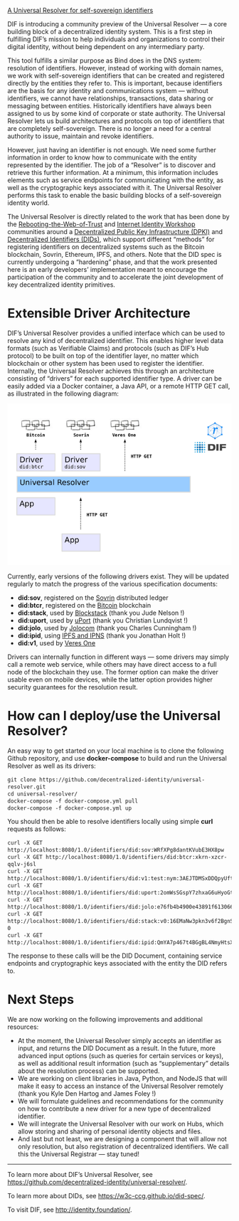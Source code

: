 [A Universal Resolver for self-sovereign identifiers](https://medium.com/decentralized-identity/a-universal-resolver-for-self-sovereign-identifiers-48e6b4a5cc3c)

DIF is introducing a community preview of the Universal Resolver — a core building block of a decentralized identity system. This is a first step in fulfilling DIF’s mission to help individuals and organizations to control their digital identity, without being dependent on any intermediary party.

This tool fulfills a similar purpose as Bind does in the DNS system: resolution of identifiers. However, instead of working with domain names, we work with self-sovereign identifiers that can be created and registered directly by the entities they refer to. This is important, because identifiers are the basis for any identity and communications system — without identifiers, we cannot have relationships, transactions, data sharing or messaging between entities. Historically identifiers have always been assigned to us by some kind of corporate or state authority. The Universal Resolver lets us build architectures and protocols on top of identifiers that are completely self-sovereign. There is no longer a need for a central authority to issue, maintain and revoke identifiers.

However, just having an identifier is not enough. We need some further information in order to know how to communicate with the entity represented by the identifier. The job of a “Resolver” is to discover and retrieve this further information. At a minimum, this information includes elements such as service endpoints for communicating with the entity, as well as the cryptographic keys associated with it. The Universal Resolver performs this task to enable the basic building blocks of a self-sovereign identity world.

The Universal Resolver is directly related to the work that has been done by the [Rebooting-the-Web-of-Trust](http://weboftrust.info/) and [Internet Identity Workshop](http://internetidentityworkshop.com/) communities around a [Decentralized Public Key Infrastructure (DPKI)](https://www.google.at/url?sa=t&rct=j&q=&esrc=s&source=web&cd=1&cad=rja&uact=8&ved=0ahUKEwiL6LSByozXAhWEVBQKHbE_BqEQFgg8MAA&url=http%3A%2F%2Fwww.weboftrust.info%2Fdownloads%2Fdpki.pdf&usg=AOvVaw2YDgvyMxhMRmOv6MH8dfaK) and [Decentralized Identifiers (DIDs)](https://w3c-ccg.github.io/did-spec/), which support different “methods” for registering identifiers on decentralized systems such as the Bitcoin blockchain, Sovrin, Ethereum, IPFS, and others. Note that the DID spec is currently undergoing a “hardening” phase, and that the work presented here is an early developers’ implementation meant to encourage the participation of the community and to accelerate the joint development of key decentralized identity primitives.

# Extensible Driver Architecture

DIF’s Universal Resolver provides a unified interface which can be used to resolve any kind of decentralized identifier. This enables higher level data formats (such as Verifiable Claims) and protocols (such as DIF’s Hub protocol) to be built on top of the identifier layer, no matter which blockchain or other system has been used to register the identifier. Internally, the Universal Resolver achieves this through an architecture consisting of “drivers” for each supported identifier type. A driver can be easily added via a Docker container, a Java API, or a remote HTTP GET call, as illustrated in the following diagram:

![Image for post](../images/1_Z_tUGSKjlkcaG6D2zf7faA.png)

Currently, early versions of the following drivers exist. They will be updated regularly to match the progress of the various specification documents:

- **did:sov**, registered on the [Sovrin](https://sovrin.org/) distributed ledger
- **did:btcr**, registered on the [Bitcoin](https://github.com/WebOfTrustInfo/btcr-hackathon/blob/master/README.md) blockchain
- **did:stack**, used by [Blockstack](http://blockstack.org/) (thank you Jude Nelson !)
- **did:uport**, used by [uPort](https://www.uport.me/) (thank you Christian Lundqvist !)
- **did:jolo**, used by [Jolocom](https://jolocom.io/) (thank you Charles Cunningham !)
- **did:ipid**, using [IPFS and IPNS](https://github.com/jonnycrunch/ipid) (thank you Jonathan Holt !)
- **did:v1**, used by [Veres One](https://veres.one/)

Drivers can internally function in different ways — some drivers may simply call a remote web service, while others may have direct access to a full node of the blockchain they use. The former option can make the driver usable even on mobile devices, while the latter option provides higher security guarantees for the resolution result.

# How can I deploy/use the Universal Resolver?

An easy way to get started on your local machine is to clone the following Github repository, and use **docker-compose** to build and run the Universal Resolver as well as its drivers:

```
git clone https://github.com/decentralized-identity/universal-resolver.git
cd universal-resolver/
docker-compose -f docker-compose.yml pull
docker-compose -f docker-compose.yml up
```

You should then be able to resolve identifiers locally using simple **curl** requests as follows:

```
curl -X GET http://localhost:8080/1.0/identifiers/did:sov:WRfXPg8dantKVubE3HX8pw
curl -X GET http://localhost:8080/1.0/identifiers/did:btcr:xkrn-xzcr-qqlv-j6sl
curl -X GET http://localhost:8080/1.0/identifiers/did:v1:test:nym:3AEJTDMSxDDQpyUftjuoeZ2Bazp4Bswj1ce7FJGybCUu
curl -X GET http://localhost:8080/1.0/identifiers/did:uport:2omWsSGspY7zhxaG6uHyoGtcYxoGeeohQXz
curl -X GET http://localhost:8080/1.0/identifiers/did:jolo:e76fb4b4900e43891f613066b9afca366c6d22f7d87fc9f78a91515be24dfb21
curl -X GET http://localhost:8080/1.0/identifiers/did:stack:v0:16EMaNw3pkn3v6f2BgnSSs53zAKH4Q8YJg-0
curl -X GET http://localhost:8080/1.0/identifiers/did:ipid:QmYA7p467t4BGgBL4NmyHtsXMoPrYH9b3kSG6dbgFYskJm
```

The response to these calls will be the DID Document, containing service endpoints and cryptographic keys associated with the entity the DID refers to.

# Next Steps

We are now working on the following improvements and additional resources:

- At the moment, the Universal Resolver simply accepts an identifier as input, and returns the DID Document as a result. In the future, more advanced input options (such as queries for certain services or keys), as well as additional result information (such as “supplementary” details about the resolution process) can be supported.
- We are working on client libraries in Java, Python, and NodeJS that will make it easy to access an instance of the Universal Resolver remotely (thank you Kyle Den Hartog and James Foley !)
- We will formulate guidelines and recommendations for the community on how to contribute a new driver for a new type of decentralized identifier.
- We will integrate the Universal Resolver with our work on Hubs, which allow storing and sharing of personal identity objects and files.
- And last but not least, we are designing a component that will allow not only resolution, but also registration of decentralized identifiers. We call this the Universal Registrar — stay tuned!

------

To learn more about DIF’s Universal Resolver, see https://github.com/decentralized-identity/universal-resolver/.

To learn more about DIDs, see https://w3c-ccg.github.io/did-spec/.

To visit DIF, see http://identity.foundation/.
